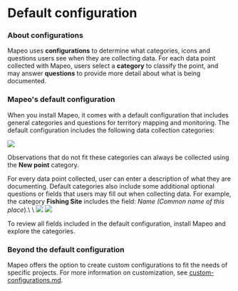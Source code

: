 # Default configuration

### **About configurations**

Mapeo uses **configurations** to determine what categories, icons and questions users see when they are collecting data. For each data point collected with Mapeo, users select a **category** to classify the point, and may answer **questions** to provide more detail about what is being documented.

### Mapeo's default configuration

When you install Mapeo, it comes with a default configuration that includes general categories and questions for territory mapping and monitoring. The default configuration includes the following data collection categories:

![](../../.gitbook/assets/Categories\_full.jpeg)

Observations that do not fit these categories can always be collected using the **New point** category.&#x20;

For every data point collected, user can enter a description of what they are documenting. Default categories also include some additional optional questions or fields that users may fill out when collecting data. For example, the category **Fishing Site** includes the field: _Name (Common name of this place_).\ \ &#x20;![](../../.gitbook/assets/Mm\_add\_details\_button\_fishing\_site.jpg)     ![](../../.gitbook/assets/Mm\_example\_details\_field\_name.jpg)

To review all fields included in the default configuration, install Mapeo and explore the categories.



### Beyond the default configuration

Mapeo offers the option to create custom configurations to fit the needs of specific projects. For more information on customization, see [custom-configurations.md](../pre-launch-deployment-preparation/custom-configurations.md "mention").

